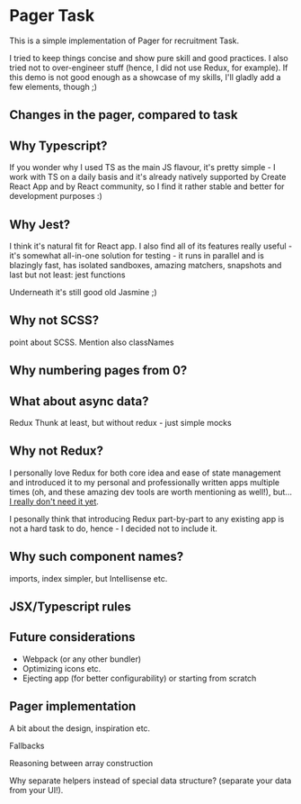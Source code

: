 # Pager Task

This is a simple implementation of Pager for recruitment Task.

I tried to keep things concise and show pure skill and good practices. I also tried not to over-engineer stuff (hence, I did not use Redux, for example). If this demo is not good enough as a showcase of my skills, I'll gladly add a few elements, though ;)

## Changes in the pager, compared to task

## Why Typescript?

If you wonder why I used TS as the main JS flavour, it's pretty simple - I work with TS on a daily basis and it's already natively supported by Create React App and by React community, so I find it rather stable and better for development purposes :)

## Why Jest?

I think it's natural fit for React app. I also find all of its features really useful - it's somewhat all-in-one solution for testing - it runs in parallel and is blazingly fast, has isolated sandboxes, amazing matchers, snapshots and last but not least: jest functions

Underneath it's still good old Jasmine ;)

## Why not SCSS?

point about SCSS. Mention also classNames

## Why numbering pages from 0?

## What about async data?

Redux Thunk at least, but without redux - just simple mocks

## Why not Redux?

I personally love Redux for both core idea and ease of state management and introduced it to my personal and professionally written apps multiple times (oh, and these amazing dev tools are worth mentioning as well!), but... [I really don't need it yet](https://medium.com/@dan_abramov/you-might-not-need-redux-be46360cf367).

I pesonally think that introducing Redux part-by-part to any existing app is not a hard task to do, hence - I decided not to include it.

## Why such component names?

imports, index simpler, but Intellisense etc.

## JSX/Typescript rules

## Future considerations

- Webpack (or any other bundler)
- Optimizing icons etc.
- Ejecting app (for better configurability) or starting from scratch

## Pager implementation

A bit about the design, inspiration etc.

Fallbacks

Reasoning between array construction

Why separate helpers instead of special data structure? (separate your data from your UI!).
